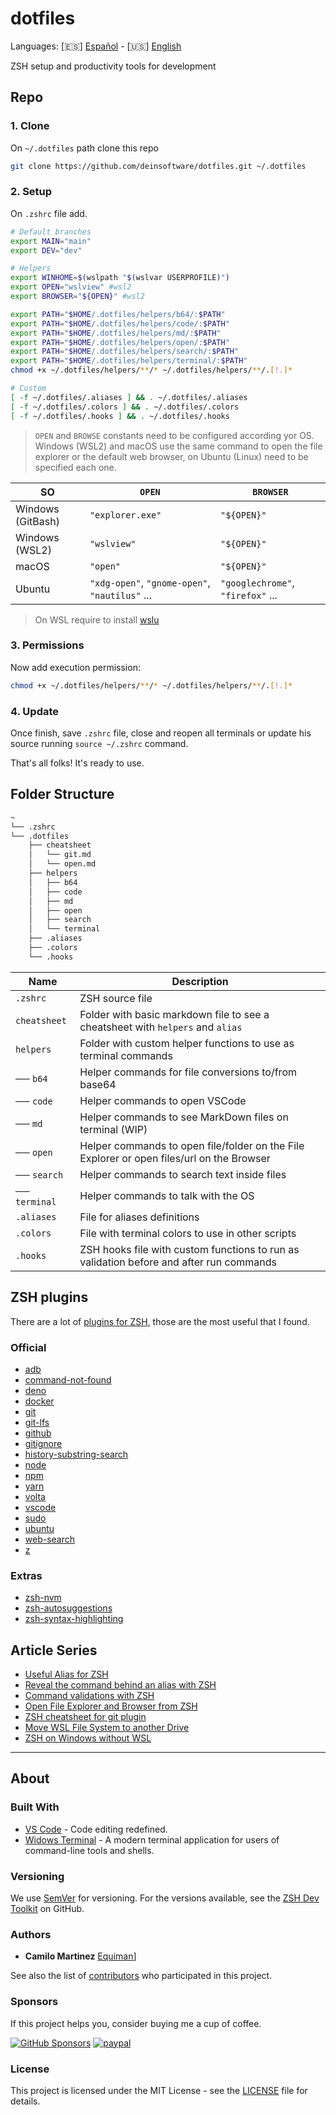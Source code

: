 # dotfiles

Languages: [🇪🇸] [Español](README.ES.md) - [🇺🇸] [English](README.md)

ZSH setup and productivity tools for development

## Repo

### 1. Clone

On  `~/.dotfiles` path clone this repo

```bash
git clone https://github.com/deinsoftware/dotfiles.git ~/.dotfiles
```

### 2. Setup

On `.zshrc` file add.

```bash
# Default branches
export MAIN="main"
export DEV="dev"

# Helpers
export WINHOME=$(wslpath "$(wslvar USERPROFILE)")
export OPEN="wslview" #wsl2
export BROWSER="${OPEN}" #wsl2

export PATH="$HOME/.dotfiles/helpers/b64/:$PATH"
export PATH="$HOME/.dotfiles/helpers/code/:$PATH"
export PATH="$HOME/.dotfiles/helpers/md/:$PATH"
export PATH="$HOME/.dotfiles/helpers/open/:$PATH"
export PATH="$HOME/.dotfiles/helpers/search/:$PATH"
export PATH="$HOME/.dotfiles/helpers/terminal/:$PATH"
chmod +x ~/.dotfiles/helpers/**/* ~/.dotfiles/helpers/**/.[!.]*

# Custom
[ -f ~/.dotfiles/.aliases ] && . ~/.dotfiles/.aliases
[ -f ~/.dotfiles/.colors ] && . ~/.dotfiles/.colors
[ -f ~/.dotfiles/.hooks ] && . ~/.dotfiles/.hooks
```

> `OPEN` and `BROWSE` constants need to be configured according yor OS. Windows (WSL2) and macOS use the same command to open the file explorer or the default web browser, on Ubuntu (Linux) need to be specified each one.

| SO                | `OPEN`                                         | `BROWSER`                         |
| ----------------- | ---------------------------------------------- | --------------------------------- |
| Windows (GitBash) | `"explorer.exe"`                               | `"${OPEN}"`                       |
| Windows (WSL2)    | `"wslview"`                                    | `"${OPEN}"`                       |
| macOS             | `"open"`                                       | `"${OPEN}"`                       |
| Ubuntu            | `"xdg-open"`, `"gnome-open"`, `"nautilus"` ... | `"googlechrome"`, `"firefox"` ... |

> On WSL require to install [wslu](https://wslutiliti.es)

### 3. Permissions

Now add execution permission:

```bash
chmod +x ~/.dotfiles/helpers/**/* ~/.dotfiles/helpers/**/.[!.]*
```

### 4. Update

Once finish, save `.zshrc` file, close and reopen all terminals or update his source running `source ~/.zshrc` command.

That's all folks! It's ready to use.

## Folder Structure

```bash
~
└── .zshrc
└── .dotfiles
    ├── cheatsheet
    │   └── git.md
    │   └── open.md
    ├── helpers
    │   ├── b64
    │   ├── code
    │   ├── md
    │   ├── open
    │   ├── search
    │   └── terminal
    ├── .aliases
    ├── .colors
    └── .hooks
```

|Name|Description|
|---|---|
|`.zshrc`| ZSH source file |
|`cheatsheet`| Folder with basic markdown file to see a cheatsheet with `helpers` and `alias` |
|`helpers`| Folder with custom helper functions to use as terminal commands |
| ── `b64`| Helper commands for file conversions to/from base64 |
| ── `code`| Helper commands to open VSCode |
| ── `md`| Helper commands to see MarkDown files on terminal (WIP) |
| ── `open`| Helper commands to open file/folder on the File Explorer or open files/url on the Browser |
| ── `search`| Helper commands to search text inside files |
| ── `terminal`| Helper commands to talk with the OS |
|`.aliases`| File for aliases definitions |
|`.colors`| File with terminal colors to use in other scripts |
|`.hooks`| ZSH hooks file with custom functions to run as validation before and after run commands |

## ZSH plugins

There are a lot of [plugins for ZSH](https://github.com/ohmyzsh/ohmyzsh/tree/master/plugins), those are the most useful that I found.

### Official

* [adb](https://github.com/ohmyzsh/ohmyzsh/tree/master/plugins/adb)
* [command-not-found](https://github.com/ohmyzsh/ohmyzsh/tree/master/plugins/command-not-found)
* [deno](https://github.com/ohmyzsh/ohmyzsh/tree/master/plugins/deno)
* [docker](https://github.com/ohmyzsh/ohmyzsh/tree/master/plugins/docker)
* [git](https://github.com/ohmyzsh/ohmyzsh/tree/master/plugins/git)
* [git-lfs](https://github.com/ohmyzsh/ohmyzsh/tree/master/plugins/git-lfs)
* [github](https://github.com/ohmyzsh/ohmyzsh/tree/master/plugins/github)
* [gitignore](https://github.com/ohmyzsh/ohmyzsh/tree/master/plugins/gitignore)
* [history-substring-search](https://github.com/ohmyzsh/ohmyzsh/tree/master/plugins/history-substring-search)
* [node](https://github.com/ohmyzsh/ohmyzsh/tree/master/plugins/node)
* [npm](https://github.com/ohmyzsh/ohmyzsh/tree/master/plugins/npm)
* [yarn](https://github.com/ohmyzsh/ohmyzsh/tree/master/plugins/yarn)
* [volta](https://github.com/ohmyzsh/ohmyzsh/tree/master/plugins/volta)
* [vscode](https://github.com/ohmyzsh/ohmyzsh/tree/master/plugins/vscode)
* [sudo](https://github.com/ohmyzsh/ohmyzsh/tree/master/plugins/sudo)
* [ubuntu](https://github.com/ohmyzsh/ohmyzsh/tree/master/plugins/ubuntu)
* [web-search](https://github.com/ohmyzsh/ohmyzsh/tree/master/plugins/web-search)
* [z](https://github.com/ohmyzsh/ohmyzsh/tree/master/plugins/z)

### Extras

* [zsh-nvm](https://github.com/lukechilds/zsh-nvm)
* [zsh-autosuggestions](https://github.com/zsh-users/zsh-autosuggestions)
* [zsh-syntax-highlighting](https://github.com/zsh-users/zsh-syntax-highlighting)

## Article Series

* [Useful Alias for ZSH](https://dev.to/equiman/useful-alias-for-zsh-1j8b)
* [Reveal the command behind an alias with ZSH](https://dev.to/equiman/reveal-the-command-behind-an-alias-with-zsh-4d96)
* [Command validations with ZSH](https://dev.to/equiman/command-validations-with-zsh-2boa)
* [Open File Explorer and Browser from ZSH](https://dev.to/equiman/open-file-explorer-and-browser-mbb)
* [ZSH cheatsheet for git plugin](https://dev.to/equiman/zsh-cheatsheet-for-git-plugin-1f6a)
* [Move WSL File System to another Drive](https://dev.to/equiman/move-wsl-file-system-to-another-drive-2a3d)
* [ZSH on Windows without WSL](https://dev.to/equiman/zsh-on-windows-without-wsl-4ah9)

---

## About

### Built With

* [VS Code](https://code.visualstudio.com/) - Code editing redefined.
* [Widows Terminal](https://github.com/Microsoft/Terminal/) - A modern terminal application for users of command-line tools and shells.

### Versioning

We use [SemVer](http://semver.org/) for versioning. For the versions available, see the [ZSH Dev Toolkit](https://github.com/deinsoftware/zsh-dev-toolkit/tags) on GitHub.

### Authors

* **Camilo Martinez** [Equiman](http://github.com/equiman)]

See also the list of [contributors](https://github.com/deinsoftware/zsh-dev-toolkit/contributors) who participated in this project.

### Sponsors

If this project helps you, consider buying me a cup of coffee.

[![GitHub Sponsors](https://img.shields.io/badge/-GitHub%20Sponsors-gray?style=flat&labelColor=171515&logo=github&logoColor=white&link=https://github.com/sponsors/deinsoftware)](https://github.com/sponsors/deinsoftware)
[![paypal](https://img.shields.io/badge/-PayPal-gray?style=flat&labelColor=00457C&logo=paypal&logoColor=white&link=https://paypal.me/equiman/3)](https://paypal.me/equiman/3)

### License

This project is licensed under the MIT License - see the [LICENSE](LICENSE.md) file for details.

